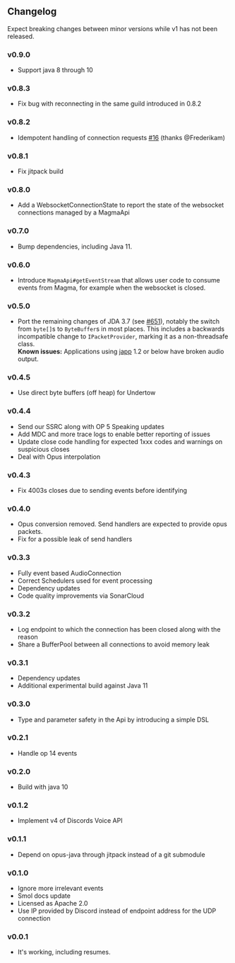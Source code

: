 
## Changelog

Expect breaking changes between minor versions while v1 has not been released.

### v0.9.0
- Support java 8 through 10

### v0.8.3
- Fix bug with reconnecting in the same guild introduced in 0.8.2

### v0.8.2
- Idempotent handling of connection requests [\#16](https://github.com/napstr/Magma/pull/16) (thanks @Frederikam)

### v0.8.1
- Fix jitpack build

### v0.8.0
- Add a WebsocketConnectionState to report the state of the websocket connections managed by a MagmaApi

### v0.7.0
- Bump dependencies, including Java 11.

### v0.6.0
- Introduce `MagmaApi#getEventStream` that allows user code to consume events from Magma, for example when the
websocket is closed.

### v0.5.0
- Port the remaining changes of JDA 3.7 (see [\#651](https://github.com/DV8FromTheWorld/JDA/pull/651)),
notably the switch from `byte[]`s to `ByteBuffer`s in most places. This includes a backwards incompatible change to
`IPacketProvider`, marking it as a non-threadsafe class.  
**Known issues:** Applications using [japp](https://github.com/Shredder121/jda-async-packetprovider)
1.2 or below have broken audio output.

### v0.4.5
- Use direct byte buffers (off heap) for Undertow

### v0.4.4
- Send our SSRC along with OP 5 Speaking updates
- Add MDC and more trace logs to enable better reporting of issues
- Update close code handling for expected 1xxx codes and warnings on suspicious closes
- Deal with Opus interpolation 

### v0.4.3
- Fix 4003s closes due to sending events before identifying 

### v0.4.0
- Opus conversion removed. Send handlers are expected to provide opus packets.
- Fix for a possible leak of send handlers

### v0.3.3
- Fully event based AudioConnection
- Correct Schedulers used for event processing
- Dependency updates
- Code quality improvements via SonarCloud

### v0.3.2
- Log endpoint to which the connection has been closed along with the reason
- Share a BufferPool between all connections to avoid memory leak

### v0.3.1
- Dependency updates 
- Additional experimental build against Java 11

### v0.3.0
- Type and parameter safety in the Api by introducing a simple DSL

### v0.2.1
- Handle op 14 events

### v0.2.0
- Build with java 10

### v0.1.2
- Implement v4 of Discords Voice API

### v0.1.1
- Depend on opus-java through jitpack instead of a git submodule

### v0.1.0
- Ignore more irrelevant events
- Smol docs update
- Licensed as Apache 2.0
- Use IP provided by Discord instead of endpoint address for the UDP connection

### v0.0.1
- It's working, including resumes.
